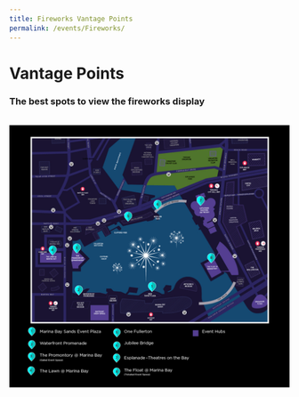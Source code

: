 ```yaml
---
title: Fireworks Vantage Points
permalink: /events/Fireworks/
---
```


# Vantage Points
### The best spots to view the fireworks display
<br>
<img src="/images/vantage-point-map.jpg">


